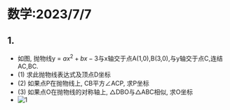 <head>
    <script src="https://cdn.mathjax.org/mathjax/latest/MathJax.js?config=TeX-AMS-MML_HTMLorMML" type="text/javascript"></script>
    <script type="text/x-mathjax-config">
        MathJax.Hub.Config({
            tex2jax: {
            skipTags: ['script', 'noscript', 'style', 'textarea', 'pre'],
            inlineMath: [['$','$']]
            }
        });
    </script>
</head>


# 数学:2023/7/7
## 1.
 - 如图, 抛物线y = $ax^2+bx-3$与x轴交于点A(1,0),B(3,0),与y轴交于点C,连结AC,BC.
 - (1) 求此抛物线表达式及顶点D坐标
 - (2) 如果点P在抛物线上, CB平方∠ACP, 求P坐标
 - (3) 如果点O在抛物线的对称轴上, △DBO与△ABC相似, 求O坐标
- ![1](https://bili-08a04-nq3.github.io/HomeWorks/Problems/2023-7-7/2023-7-7-1.PNG)

